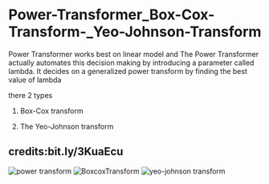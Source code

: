 # Power-Transformer_Box-Cox-Transform-_Yeo-Johnson-Transform
Power Transformer works best on linear model and The Power Transformer actually automates this decision making by introducing a parameter called lambda. It decides on a generalized power transform by finding the best value of lambda

there 2 types 
1. Box-Cox transform

2. The Yeo-Johnson transform
## credits:bit.ly/3KuaEcu
![power transform](https://user-images.githubusercontent.com/68773015/165347443-3f527064-4f77-40dc-9b78-9bb37523e9f4.png)
![BoxcoxTransform](https://user-images.githubusercontent.com/68773015/165347423-4960548f-1a49-46e9-a225-26dfffac9dc2.png)
![yeo-johnson transform](https://user-images.githubusercontent.com/68773015/165347433-8153cf3b-0595-4a92-b230-ee47b8ce5e7e.png)

